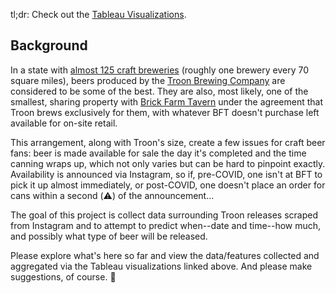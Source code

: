 tl;dr: Check out the [Tableau Visualizations](https://public.tableau.com/profile/diane.m.napolitano#!/vizhome/TROON/NumberofReleasesPerWeekdayPerYear).

## Background

In a state with [almost 125 craft breweries](https://newjerseycraftbeer.com/new-jersey-breweries/) (roughly one brewery every 70 square miles), beers produced by the [Troon Brewing Company](https://www.instagram.com/troonbrewing/) are considered to be some of the best.  They are also, most likely, one of the smallest, sharing property with [Brick Farm Tavern](https://brickfarmtavern.com/) under the agreement that Troon brews exclusively for them, with whatever BFT doesn't purchase left available for on-site retail.

This arrangement, along with Troon's size, create a few issues for craft beer fans: beer is made available for sale the day it's completed and the time canning wraps up, which not only varies but can be hard to pinpoint exactly.  Availability is announced via Instagram, so if, pre-COVID, one isn't at BFT to pick it up almost immediately, or post-COVID, one doesn't place an order for cans within a second (:warning:) of the announcement...

The goal of this project is collect data surrounding Troon releases scraped from Instagram and to attempt to predict when--date and time--how much, and possibly what type of beer will be released.

Please explore what's here so far and view the data/features collected and aggregated via the Tableau visualizations linked above.  And please make suggestions, of course. :beers:
